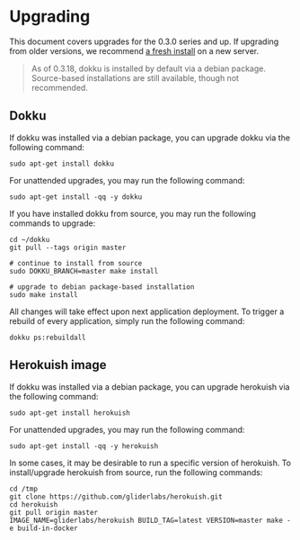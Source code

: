 # Upgrading

This document covers upgrades for the 0.3.0 series and up. If upgrading from older versions, we recommend [a fresh install](/dokku/installation) on a new server.

> As of 0.3.18, dokku is installed by default via a debian package. Source-based installations are still available, though not recommended.

## Dokku

If dokku was installed via a debian package, you can upgrade dokku via the following command:

```shell
sudo apt-get install dokku
```

For unattended upgrades, you may run the following command:

```shell
sudo apt-get install -qq -y dokku
```

If you have installed dokku from source, you may run the following commands to upgrade:

```shell
cd ~/dokku
git pull --tags origin master

# continue to install from source
sudo DOKKU_BRANCH=master make install

# upgrade to debian package-based installation
sudo make install
```

All changes will take effect upon next application deployment. To trigger a rebuild of every application, simply run the following command:

```shell
dokku ps:rebuildall
```

## Herokuish image

If dokku was installed via a debian package, you can upgrade herokuish via the following command:

```shell
sudo apt-get install herokuish
```

For unattended upgrades, you may run the following command:

```shell
sudo apt-get install -qq -y herokuish
```

In some cases, it may be desirable to run a specific version of herokuish. To install/upgrade herokuish from source, run the following commands:

```shell
cd /tmp
git clone https://github.com/gliderlabs/herokuish.git
cd herokuish
git pull origin master
IMAGE_NAME=gliderlabs/herokuish BUILD_TAG=latest VERSION=master make -e build-in-docker
```
